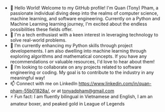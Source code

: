 - 👋 Hello World!
Welcome to my GitHub profile! I'm Quan (Tony) Pham, a passionate individual diving deep into the realms of computer science, machine learning, and software engineering. Currently on a Python and Machine Learning learning journey, I'm excited about the endless possibilities these fields offer.
- 👀 I'm a tech enthusiast with a keen interest in leveraging technology to solve real-world problems.
- 🌱 I’m currently enhancing my Python skills through project developements.  I am also dwelling into machine learning through exploring algorithms and mathematical concepts.  If you have any recommendations or valuable resources, I'd love to hear about them!
- 💞️ I’m looking to collaborate on any projects related to software engineering or coding.  My goal is to contribute to the industry in any meaningful way!
- 📫 Connect with me on LinkedIn https://www.linkedin.com/in/quan-pham-55b01828a/, or at tonyadpham@gmail.com
- ⚡ Fun fact: I am fluently bilingual in Vietnamese and English, I am an amateur boxer, and peaked gold in League of Legends

<!---
TonyPham-ctrl/TonyPham-ctrl is a ✨ special ✨ repository because its `README.md` (this file) appears on your GitHub profile.
You can click the Preview link to take a look at your changes.
--->
